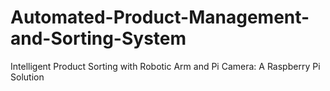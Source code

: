 # Automated-Product-Management-and-Sorting-System
Intelligent Product Sorting with Robotic Arm and Pi Camera: A Raspberry Pi Solution
